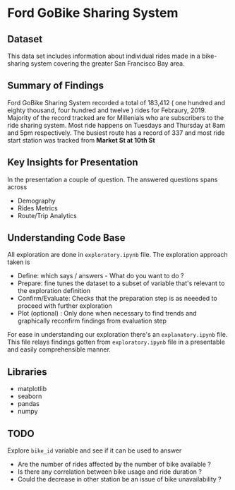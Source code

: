 # Ford GoBike Sharing System

## Dataset

This data set includes information about individual rides made in a bike-sharing system covering the greater San Francisco Bay area.

## Summary of Findings

Ford GoBike Sharing System recorded a total of 183,412 ( one hundred and eighty thousand, four hundred and twelve ) rides for Febraury, 2019. Majority of the record tracked are for Millenials who are subscribers to the ride sharing system. Most ride happens on Tuesdays and Thursday at 8am and 5pm respectively. The busiest route has a record of 337 and most ride start station was tracked from **Market St at 10th St**

## Key Insights for Presentation

In the presentation a couple of question. The answered questions spans across

- Demography
- Rides Metrics
- Route/Trip Analytics

## Understanding Code Base

All exploration are done in `exploratory.ipynb` file. The exploration approach taken is 

- Define: which says / answers - What do you want to do ?
- Prepare: fine tunes the dataset to a subset of variable that's relevant to the exploration definition
- Confirm/Evaluate: Checks that the preparation step is as neeeded to proceed with further exploration
- Plot (optional) : Only done when necessary to find trends and graphically reconfirm findings from evaluation step

For ease in understanding our exploration there's an `explanatory.ipynb` file. This file relays findings gotten from `exploratory.ipynb` file in a presentable and easily comprehensible manner.

## Libraries

- matplotlib
- seaborn
- pandas
- numpy


## TODO

Explore `bike_id` variable and see if it can be used to answer

- Are the number of rides affected by the number of bike available ?
- Is there any correlation between bike usage and ride duration ?
- Could the decrease in other station be an issue of bike unavailability ?


